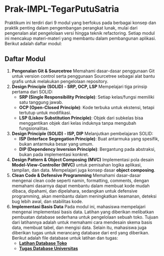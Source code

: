 # Prak-IMPL-TegarPutuSatria

Praktikum ini terdiri dari 9 modul yang berfokus pada berbagai konsep dan praktik penting dalam pengembangan perangkat lunak, mulai dari pengenalan alat pengelolaan versi hingga teknik refactoring. Setiap modul ini mencakup materi-materi yang membantu dalam pembangunan aplikasi. Berikut adalah daftar modul:
## Daftar Modul

1. **Pengenalan Git & Sourcetree**
   Memahami dasar-dasar penggunaan Git untuk version control serta penggunaan Sourcetree sebagai alat bantu grafis untuk melakukan pengelolaan repository.
2. **Design Principle (SOLID) - SRP, OCP, LSP**
   Mempelajari tiga prinsip pertama dari SOLID:
   - **SRP (Single Responsibility Principle)**: Setiap kelas/fungsi memiliki satu tanggung jawab.
   - **OCP (Open-Closed Principle)**: Kode terbuka untuk ekstensi, tetapi tertutup untuk modifikasi.
   - **LSP (Liskov Substitution Principle)**: Objek dari subkelas bisa menggantikan objek dari kelas induknya tanpa mengubah fungsionalitas.
3. **Design Principle (SOLID) - ISP, DIP**
   Melanjutkan pembelajaran SOLID:
   - **ISP (Interface Segregation Principle)**: Buat antarmuka yang spesifik, bukan antarmuka besar yang umum.
   - **DIP (Dependency Inversion Principle)**: Bergantung pada abstraksi, bukan pada implementasi konkret.
4. **Design Pattern & Object Composing (MVC)**
   Implementasi pola desain **Model-View-Controller (MVC)** untuk pemisahan logika aplikasi, tampilan, dan data. Mempelajari juga konsep dasar **object composing**.
5. **Clean Code & Defensive Programming**
   Memahami dasar-dasar mengenai clean code seperti namin, formatting, comments, dengan memahami dasarnya dapat membantu dalam membuat kode mudah dibaca, dipahami, dan dipelahara, sedangkan untuk defensive programming, akan membantu dalam meningkatkan keamanan, deteksi bug lebih awal, dan stabilitas kode.
6. **Implementasi Basis Data**
   Pada modul ini, mahasiswa mempelajari mengenai implementasi basis data. Latihan yang diberikan melibatkan pembuatan database sederhana untuk pengelolaan sebuah toko. Tujuan dari latihannya adalah untuk memahami cara mendesain skema basis data, membuat tabel, dan mengisi data. Selain itu, mahasiswa juga diberikan tugas untuk merancang database dari erd yang diberikan.
   Berikut adalah file database untuk latihan dan tugas:
   - **[Latihan Database Toko](Modul%206/LatihanDB/toko.sql)**
   - **[Tugas Database Universitas](Modul%206/TugasDB/universitas.sql)**
